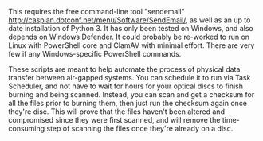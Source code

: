 This requires the free command-line tool "sendemail" http://caspian.dotconf.net/menu/Software/SendEmail/, as well as an up to date installation of Python 3. It has only been tested on Windows, and also depends on Windows Defender. It could probably be re-worked to run on Linux with PowerShell core and ClamAV with minimal effort. There are very few if any Windows-specific PowerShell commands.

These scripts are meant to help automate the process of physical data transfer between air-gapped systems. You can schedule it to run via Task Scheduler, and not have to wait for hours for your
optical discs to finish burning and being scanned. Instead, you can scan and get a checksum for all the files prior to burning them, then just run the checksum again once they're disc. This will
prove that the files haven't been altered and compromised since they were first scanned, and will remove the time-consuming step of scanning the files once they're already on a disc.
